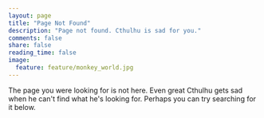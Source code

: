 ```yaml
---
layout: page
title: "Page Not Found"
description: "Page not found. Cthulhu is sad for you."
comments: false
share: false
reading_time: false
image:
  feature: feature/monkey_world.jpg
---  
```


The page you were looking for is not here. Even great Cthulhu gets sad when he can't find what he's looking for. Perhaps you can try searching for it below.

<script type="text/javascript">
    var GOOG_FIXURL_LANG = 'en';
    var GOOG_FIXURL_SITE = '{{ site.url }}'
</script>
<script type="text/javascript" src="http://linkhelp.clients.google.com/tbproxy/lh/wm/fixurl.js">
</script>

